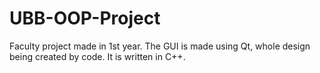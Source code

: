 # UBB-OOP-Project
Faculty project made in 1st year. The GUI is made using Qt, whole design being created by code. It is written in C++.
